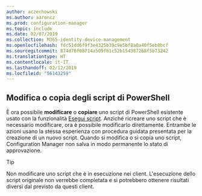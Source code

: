 ```yaml
---
author: aczechowski
ms.author: aaroncz
ms.prod: configuration-manager
ms.topic: include
ms.date: 02/07/2019
ms.collection: M365-identity-device-management
ms.openlocfilehash: fdc51dd6f9f3e4325b39c9e5bf8a0a40f5eb0bcf
ms.sourcegitcommit: 874d78f08714a509f61c52b154387268f5b73242
ms.translationtype: HT
ms.contentlocale: it-IT
ms.lasthandoff: 02/12/2019
ms.locfileid: "56143259"
---
```

## <a name="bkmk_psedit"></a> Modifica o copia degli script di PowerShell
<!--3705507-->

È ora possibile **modificare** o **copiare** uno script di PowerShell esistente usato con la funzionalità [Esegui script](/sccm/apps/deploy-use/create-deploy-scripts). Anziché ricreare uno script che è necessario modificare, ora è possibile modificarlo direttamente. Entrambe le azioni usano la stessa esperienza con procedura guidata presentata per la creazione di un nuovo script. Quando si modifica o si copia uno script, Configuration Manager non salva in modo permanente lo stato di approvazione. 

> [!Tip]  
> Non modificare uno script che è in esecuzione nei client. L'esecuzione dello script originale non verrebbe completata e si potrebbero ottenere risultati diversi dal previsto da questi client.  

